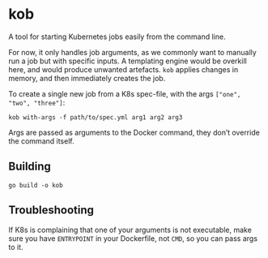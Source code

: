 # kob
A tool for starting Kubernetes jobs easily from the command line.

For now, it only handles job arguments, as we commonly want to manually run a job but with specific inputs. A templating engine would be overkill here, and would produce unwanted artefacts. `kob` applies changes in memory, and then immediately creates the job.

To create a single new job from a K8s spec-file, with the args `["one", "two", "three"]`:
```
kob with-args -f path/to/spec.yml arg1 arg2 arg3
```
Args are passed as arguments to the Docker command, they don’t override the command itself.

## Building
`go build -o kob`

## Troubleshooting
If K8s is complaining that one of your arguments is not executable, make sure you have `ENTRYPOINT` in your Dockerfile, not `CMD`, so you can pass args to it.
